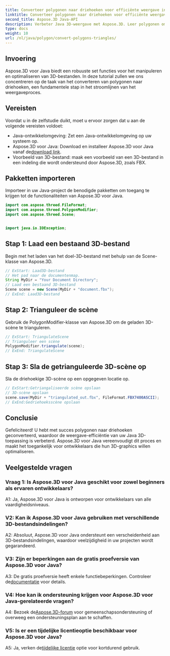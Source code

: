 ```yaml
---
title: Converteer polygonen naar driehoeken voor efficiënte weergave in Java 3D
linktitle: Converteer polygonen naar driehoeken voor efficiënte weergave in Java 3D
second_title: Aspose.3D Java-API
description: Verbeter Java 3D-weergave met Aspose.3D. Leer polygonen omzetten in driehoeken voor optimale prestaties. Download nu voor een naadloze 3D-ontwikkelervaring.
type: docs
weight: 10
url: /nl/java/polygon/convert-polygons-triangles/
---
```

## Invoering

Aspose.3D voor Java biedt een robuuste set functies voor het manipuleren en optimaliseren van 3D-bestanden. In deze tutorial zullen we ons concentreren op de taak van het converteren van polygonen naar driehoeken, een fundamentele stap in het stroomlijnen van het weergaveproces.

## Vereisten

Voordat u in de zelfstudie duikt, moet u ervoor zorgen dat u aan de volgende vereisten voldoet:

- Java-ontwikkelomgeving: Zet een Java-ontwikkelomgeving op uw systeem op.
-  Aspose.3D voor Java: Download en installeer Aspose.3D voor Java vanaf de[download link](https://releases.aspose.com/3d/java/).
- Voorbeeld van 3D-bestand: maak een voorbeeld van een 3D-bestand in een indeling die wordt ondersteund door Aspose.3D, zoals FBX.

## Pakketten importeren

Importeer in uw Java-project de benodigde pakketten om toegang te krijgen tot de functionaliteiten van Aspose.3D voor Java.

```java
import com.aspose.threed.FileFormat;
import com.aspose.threed.PolygonModifier;
import com.aspose.threed.Scene;


import java.io.IOException;
```

## Stap 1: Laad een bestaand 3D-bestand

Begin met het laden van het doel-3D-bestand met behulp van de Scene-klasse van Aspose.3D.

```java
// ExStart: Laad3D-bestand
// Het pad naar de documentenmap.
String MyDir = "Your Document Directory";
// Laad een bestaand 3D-bestand
Scene scene = new Scene(MyDir + "document.fbx");
// ExEnd: Laad3D-bestand
```

## Stap 2: Trianguleer de scène

Gebruik de PolygonModifier-klasse van Aspose.3D om de geladen 3D-scène te trianguleren.

```java
// ExStart: TriangulateScene
// Trianguleer een scène
PolygonModifier.triangulate(scene);
// ExEnd: TriangulateScene
```

## Stap 3: Sla de getrianguleerde 3D-scène op

Sla de driehoekige 3D-scène op een opgegeven locatie op.

```java
// ExStart:Getriangaliseerde scène opslaan
// 3D-scène opslaan
scene.save(MyDir + "triangulated_out.fbx", FileFormat.FBX7400ASCII);
// ExEnd:Gedriehoeksscène opslaan
```

## Conclusie

Gefeliciteerd! U hebt met succes polygonen naar driehoeken geconverteerd, waardoor de weergave-efficiëntie van uw Java 3D-toepassing is verbeterd. Aspose.3D voor Java vereenvoudigt dit proces en maakt het toegankelijk voor ontwikkelaars die hun 3D-graphics willen optimaliseren.

## Veelgestelde vragen

### Vraag 1: Is Aspose.3D voor Java geschikt voor zowel beginners als ervaren ontwikkelaars?

A1: Ja, Aspose.3D voor Java is ontworpen voor ontwikkelaars van alle vaardigheidsniveaus.

### V2: Kan ik Aspose.3D voor Java gebruiken met verschillende 3D-bestandsindelingen?

A2: Absoluut, Aspose.3D voor Java ondersteunt een verscheidenheid aan 3D-bestandsindelingen, waardoor veelzijdigheid in uw projecten wordt gegarandeerd.

### V3: Zijn er beperkingen aan de gratis proefversie van Aspose.3D voor Java?

A3: De gratis proefversie heeft enkele functiebeperkingen. Controleer de[documentatie](https://reference.aspose.com/3d/java/) voor details.

### V4: Hoe kan ik ondersteuning krijgen voor Aspose.3D voor Java-gerelateerde vragen?

 A4: Bezoek de[Aspose.3D-forum](https://forum.aspose.com/c/3d/18) voor gemeenschapsondersteuning of overweeg een ondersteuningsplan aan te schaffen.

### V5: Is er een tijdelijke licentieoptie beschikbaar voor Aspose.3D voor Java?

 A5: Ja, verken de[tijdelijke licentie](https://purchase.aspose.com/temporary-license/) optie voor kortdurend gebruik.